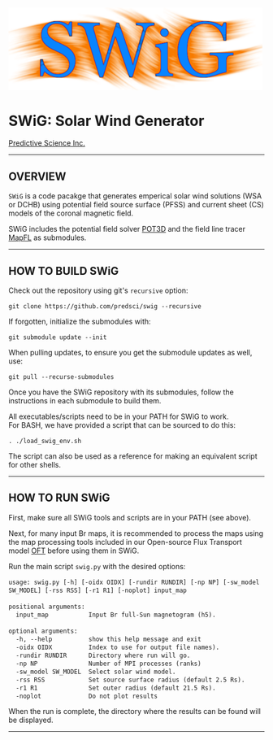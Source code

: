 <img width=500 src="swig_logo.png" alt="SwiG" />  
  
# SWiG: Solar Wind Generator  

[Predictive Science Inc.](https://www.predsci.com)  
 
--------------------------------  
  
## OVERVIEW  
`SWiG` is a code pacakge that generates emperical solar wind solutions (WSA or DCHB) using potential field source surface (PFSS) and current sheet (CS) models of the coronal magnetic field.
  
SWiG includes the potential field solver [POT3D](https;//github.com/predsci/pot3d) and the field line tracer [MapFL](https;//github.com/predsci/mapfl) as submodules.
  
--------------------------------  
  

## HOW TO BUILD SWiG  

Check out the repository using git's `recursive` option:  

```
git clone https://github.com/predsci/swig --recursive
```
If forgotten, initialize the submodules with:  
```
git submodule update --init
```
When pulling updates, to ensure you get the submodule updates as well, use:  
```
git pull --recurse-submodules
```
  
Once you have the SWiG repository with its submodules, follow the instructions in each submodule to build them.  
  
All executables/scripts need to be in your PATH for SWiG to work.  
For BASH, we have provided a script that can be sourced to do this:
```
. ./load_swig_env.sh
```
The script can also be used as a reference for making an equivalent script for other shells.
  
--------------------------------  
  

## HOW TO RUN SWiG  
  
First, make sure all SWiG tools and scripts are in your PATH (see above).  
  
Next, for many input Br maps, it is recommended to process the maps using the map processing tools included in our Open-source Flux Transport model [OFT](https;//github.com/predsci/oft) before using them in SWiG.  
  
Run the main script `swig.py` with the desired options:  
```
usage: swig.py [-h] [-oidx OIDX] [-rundir RUNDIR] [-np NP] [-sw_model SW_MODEL] [-rss RSS] [-r1 R1] [-noplot] input_map

positional arguments:
  input_map           Input Br full-Sun magnetogram (h5).

optional arguments:
  -h, --help          show this help message and exit
  -oidx OIDX          Index to use for output file names).
  -rundir RUNDIR      Directory where run will go.
  -np NP              Number of MPI processes (ranks)
  -sw_model SW_MODEL  Select solar wind model.
  -rss RSS            Set source surface radius (default 2.5 Rs).
  -r1 R1              Set outer radius (default 21.5 Rs).
  -noplot             Do not plot results
```  
When the run is complete, the directory where the results can be found will be displayed.  

--------------------------------  
 
